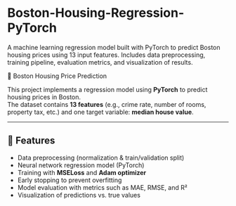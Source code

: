 # Boston-Housing-Regression-PyTorch
A machine learning regression model built with PyTorch to predict Boston housing prices using 13 input features. Includes data preprocessing, training pipeline, evaluation metrics, and visualization of results.


🏡 Boston Housing Price Prediction

This project implements a regression model using **PyTorch** to predict housing prices in Boston.  
The dataset contains **13 features** (e.g., crime rate, number of rooms, property tax, etc.) and one target variable: **median house value**.  

---

## 📌 Features
- Data preprocessing (normalization & train/validation split)
- Neural network regression model (PyTorch)
- Training with **MSELoss** and **Adam optimizer**
- Early stopping to prevent overfitting
- Model evaluation with metrics such as MAE, RMSE, and R²
- Visualization of predictions vs. true values


